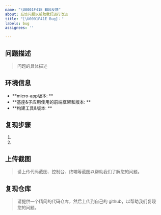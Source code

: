 ```yaml
---
name: "\U0001F41E BUG反馈"
about: 反馈问题以帮助我们进行改进
title: "[\U0001F41E Bug]："
labels: bug
assignees: ''

---
```


## 问题描述
> 问题的具体描述

## 环境信息
- **micro-app版本: **
- **基座&子应用使用的前端框架和版本: ** 
- **构建工具&版本: **

## 复现步骤
1.
2.

## 上传截图
> 请上传代码截图、控制台、终端等截图以帮助我们了解您的问题。

## 复现仓库
> 请提供一个精简的代码仓库，然后上传到自己的 github，以帮助我们复现您的问题。
